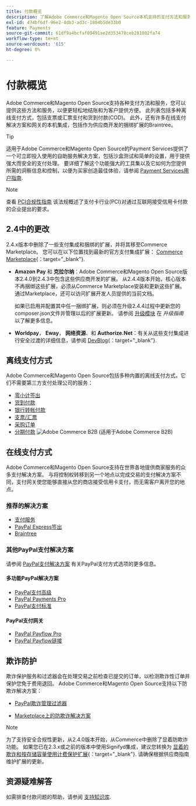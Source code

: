 ```yaml
---
title: 付款概览
description: 了解Adobe Commerce和Magento Open Source本机支持的支付方法和服务。
exl-id: 474bf6df-96e2-4db3-ad3c-1804b5de33b0
feature: Payments
source-git-commit: 61df9a4bcfaf09491ae2d353478ceb281082fa74
workflow-type: tm+mt
source-wordcount: '615'
ht-degree: 0%

---
```


# 付款概览

Adobe Commerce和Magento Open Source支持各种支付方法和服务，您可以提供这些方法和服务，以便更轻松地结账和为客户提供方便。 此列表包括多种离线支付方式，包括支票或汇票支付和货到付款(COD)。 此外，还有许多在线支付解决方案和网关的本机集成，包括作为供应商开发的捆绑扩展的Braintree。

>[!TIP]
>
>适用于Adobe Commerce和Magento Open Source的Payment Services提供了一个可立即投入使用的自助服务解决方案，包括沙盒测试和简单的设置，用于提供强大而安全的支付处理。 要详细了解这个功能强大的工具集以及它如何为您提供所需的洞察信息和控制，以便为买家创造最佳体验，请参阅 [Payment Services用户指南](https://experienceleague.adobe.com/docs/commerce-merchant-services/payment-services/guide-overview.html).

>[!NOTE]
>
>查看 [PCI合规性指南](../getting-started/compliance-pci.md) 该法规概述了支付卡行业(PCI)对通过互联网接受信用卡付款的企业提出的要求。

## 2.4中的更改

2.4.x版本中删除了一些支付集成和捆绑的扩展，并将其移至Commerce Marketplace。 您可以在以下位置找到最新的官方支付集成扩展： [Commerce Marketplace](https://marketplace.magento.com/extensions/payments-security.html){：target=&quot;_blank&quot;}.

- **Amazon Pay** 和 **克拉尔纳**：Adobe Commerce和Magento Open Source版本2.4.0到2.4.3中包含这些供应商开发的扩展。 从2.4.4版本开始，核心版本不再捆绑这些扩展，必须从Commerce Marketplace安装和更新这些扩展。 通过Marketplace，还可以访问扩展开发人员提供的当前文档。

  如果已启用并配置其中任一捆绑扩展，则必须在升级2.4.4过程中更新您的composer.json文件并管理以后的扩展更新。 请参阅 [升级模块](https://experienceleague.adobe.com/docs/commerce-operations/upgrade-guide/modules/upgrade.html) 在 _升级指南_ 以了解更多信息。

- **Worldpay**， **Eway**， **网络资源**、和 **Authorize.Net**：有关从这些支付集成进行安全过渡的详细信息，请参阅 [DevBlog](https://community.magento.com/t5/Magento-DevBlog/Deprecation-of-Magento-core-payment-integrations/ba-p/426445){：target=&quot;_blank&quot;}.

## 离线支付方式

Adobe Commerce和Magento Open Source包括多种内置的离线支付方式，它们不需要第三方支付处理公司的服务：

- [零小计签出](zero-subtotal-checkout.md)
- [货到付款](cash-on-delivery.md)
- [银行转帐付款](bank-transfer.md)
- [支票/汇票](check-money-order.md)
- [采购订单](purchase-order.md)
- [分期付款](../b2b/enable-basic-features.md#configure-payment-on-account) ![Adobe Commerce B2B](../assets/b2b.svg) (适用于Adobe Commerce B2B)

## 在线支付方式

Adobe Commerce和Magento Open Source支持在世界各地提供商家服务的众多支付解决方案。 与将控制权转移到另一个地点以完成交易的支付解决方案不同，支付网关使您能够直接从您的商店接受信用卡支付，而无需客户离开您的地点。

### 推荐的解决方案

- [支付服务](https://experienceleague.adobe.com/docs/commerce-merchant-services/payment-services/guide-overview.html)
- [PayPal Express签出](paypal-express-checkout.md)
- [Braintree](braintree.md)

### 其他PayPal支付解决方案

请参阅 [PayPal支付解决方案](paypal.md) 有关PayPal支付方式选项的更多信息。

#### 多功能PayPal解决方案

- [PayPal支付高级](paypal-payments-advanced.md)
- [PayPal Payments Pro](paypal-payments-pro.md)
- [PayPal支付标准](paypal-payments-standard.md)

#### PayPal支付网关

- [PayPal Payflow Pro](paypal-payflow-pro.md)
- [PayPal Payflow链接](paypal-payflow-link.md)

## 欺诈防护

欺诈保护服务和过滤器会在处理交易之前检查已提交的订单，以检测欺诈性订单并保护您免于费用退回。 Adobe Commerce和Magento Open Source支持以下防欺诈解决方案：

- [PayPal欺诈管理过滤器](paypal.md#paypal-fraud-management-filters)

- [Marketplace上的防欺诈解决方案][1]

>[!NOTE]
>
>为了支持安全合规性更新，从2.4.0版本开始，从Commerce中删除了显着防欺诈功能。 如果您已在2.3.x或之前的版本中使用Signifyd集成，建议您转换为 [显着的欺诈和按存储容量使用计费保护扩展](https://marketplace.magento.com/signifyd-module-connect.html){：target=&quot;_blank&quot;}. 请确保根据供应商指南维护扩展的更新。

## 资源疑难解答

如需排查付款问题的帮助，请参阅 [支持知识库](https://experienceleague.adobe.com/docs/commerce-knowledge-base/kb/overview.html?lang=en).

[1]: https://marketplace.magento.com/catalogsearch/result?q=fraud%20protection
